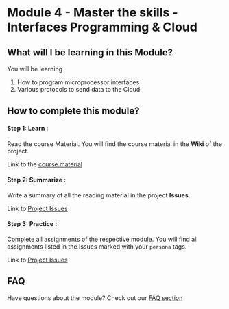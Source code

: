 # Module 4 - Master the skills - Interfaces Programming & Cloud

## What will I be learning in this Module?
You will be learning 
1. How to program microprocessor interfaces 
2. Various protocols to send data to the Cloud.

## How to complete this module?

#### Step 1: Learn :
Read the course Material. You will find the course material 
in the **Wiki** of the project.

Link to the [course material](https://gitlab.iotiot.in/newbies/iot-internship-feb-20/module4/wikis/home)

#### Step 2: Summarize :
Write a summary of all the reading material in the project **Issues**.

Link to [Project Issues](https://gitlab.iotiot.in/newbies/iot-internship-feb-20/module4/issues)

#### Step 3: Practice :
Complete all assignments of the respective module. You will find all assignments
listed in the Issues marked with your `persona` tags.

Link to [Project Issues](https://gitlab.iotiot.in/newbies/iot-internship-feb-20/module4/issues)

## FAQ 
Have questions about the module? Check out our [FAQ section](FAQ.md)